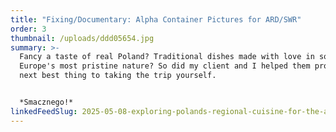 ```yaml
---
title: "Fixing/Documentary: Alpha Container Pictures for ARD/SWR"
order: 3
thumbnail: /uploads/ddd05654.jpg
summary: >-
  Fancy a taste of real Poland? Traditional dishes made with love in some of
  Europe's most pristine nature? So did my client and I helped them produce the
  next best thing to taking the trip yourself.


  *Smacznego!*
linkedFeedSlug: 2025-05-08-exploring-polands-regional-cuisine-for-the-ard
---
```

